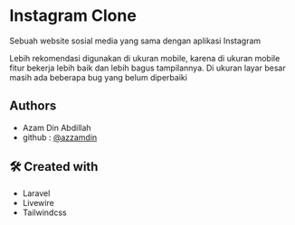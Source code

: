 
# Instagram Clone

Sebuah website sosial media yang sama dengan aplikasi Instagram

Lebih rekomendasi digunakan di ukuran mobile, karena di ukuran mobile fitur bekerja lebih baik dan lebih bagus tampilannya. Di ukuran layar besar masih ada beberapa bug yang belum diperbaiki


## Authors

- Azam Din Abdillah
- github : [@azzamdin](https://github.com/azzamdinabdillah)


## 🛠 Created with
- Laravel
- Livewire
- Tailwindcss

